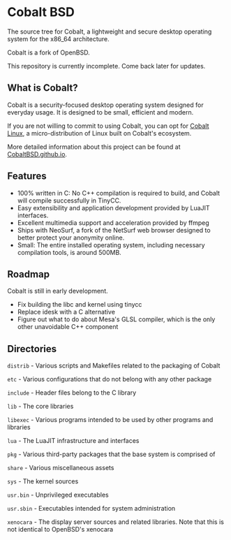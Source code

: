 # Cobalt BSD

The source tree for Cobalt, a lightweight and secure desktop operating system for the x86\_64 architecture.

Cobalt is a fork of OpenBSD.

This repository is currently incomplete. Come back later for updates.

## What is Cobalt?

Cobalt is a security-focused desktop operating system designed for everyday usage. It is designed to be small, efficient and modern.

If you are not willing to commit to using Cobalt, you can opt for [Cobalt Linux](https://github.com/cobaltbsd/cobalt-linux), a micro-distribution of Linux built on Cobalt's ecosystem.

More detailed information about this project can be found at [CobaltBSD.github.io](https://cobaltbsd.github.io).

## Features
* 100% written in C: No C++ compilation is required to build, and Cobalt will compile successfully in TinyCC.
* Easy extensibility and application development provided by LuaJIT interfaces.
* Excellent multimedia support and acceleration provided by ffmpeg
* Ships with NeoSurf, a fork of the NetSurf web browser designed to better protect your anonymity online.
* Small: The entire installed operating system, including necessary compilation tools, is around 500MB.

## Roadmap
Cobalt is still in early development.
* Fix building the libc and kernel using tinycc
* Replace idesk with a C alternative
* Figure out what to do about Mesa's GLSL compiler, which is the only other unavoidable C++ component

## Directories
`distrib` - Various scripts and Makefiles related to the packaging of Cobalt

`etc` - Various configurations that do not belong with any other package

`include` - Header files belong to the C library

`lib` - The core libraries

`libexec` - Various programs intended to be used by other programs and libraries

`lua` - The LuaJIT infrastructure and interfaces

`pkg` - Various third-party packages that the base system is comprised of

`share` - Various miscellaneous assets

`sys` - The kernel sources

`usr.bin` - Unprivileged executables

`usr.sbin` - Executables intended for system administration

`xenocara` - The display server sources and related libraries. Note that this is not identical to OpenBSD's xenocara
